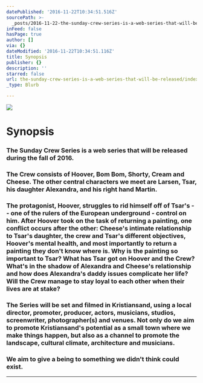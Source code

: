 ```yaml
---
datePublished: '2016-11-22T10:34:51.516Z'
sourcePath: >-
  _posts/2016-11-22-the-sunday-crew-series-is-a-web-series-that-will-be-released.md
inFeed: false
hasPage: true
author: []
via: {}
dateModified: '2016-11-22T10:34:51.116Z'
title: Synopsis
publisher: {}
description: ''
starred: false
url: the-sunday-crew-series-is-a-web-series-that-will-be-released/index.html
_type: Blurb

---
```

![](https://the-grid-user-content.s3-us-west-2.amazonaws.com/32b3be72-8019-4a07-b7c1-92ce42470113.jpg)

# Synopsis

### The Sunday Crew Series is a web series that will be released during the fall of 2016\.

### The Crew consists of Hoover, Bom Bom, Shorty, Cream and Cheese. The other central characters we meet are Larsen, Tsar, his daughter Alexandra, and his right hand Martin.

### The protagonist, Hoover, struggles to rid himself off of Tsar's -- one of the rulers of the European underground - control on him. After Hoover took on the task of returning a painting, one conflict occurs after the other: Cheese's intimate relationship to Tsar's daughter, the crew and Tsar's different objectives, Hoover's mental health, and most importantly to return a painting they don't know where is. Why is the painting so important to Tsar? What has Tsar got on Hoover and the Crew? What's in the shadow of Alexandra and Cheese's relationship and how does Alexandra's daddy issues complicate her life? Will the Crew manage to stay loyal to each other when their lives are at stake?

### The Series will be set and filmed in Kristiansand, using a local director, promoter, producer, actors, musicians, studios, screenwriter, photographer(s) and venues. Not only do we aim to promote Kristiansand's potential as a small town where we make things happen, but also as a channel to promote the landscape, cultural climate, architecture and musicians.

### We aim to give a being to something we didn't think could exist.

---